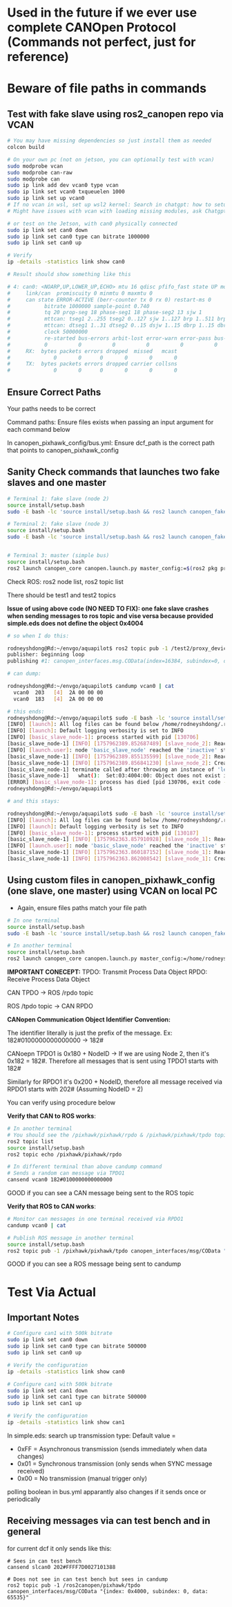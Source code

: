 # Used in the future if we ever use complete CANOpen Protocol (Commands not perfect, just for reference)
# Beware of file paths in commands

## Test with fake slave using ros2_canopen repo via VCAN


```bash
# You may have missing dependencies so just install them as needed
colcon build
```
```bash
# On your own pc (not on jetson, you can optionally test with vcan)
sudo modprobe vcan
sudo modprobe can-raw
sudo modprobe can
sudo ip link add dev vcan0 type vcan
sudo ip link set vcan0 txqueuelen 1000
sudo ip link set up vcan0
# If no vcan in wsl, set up wsl2 kernel: Search in chatgpt: how to setup WSL2 kernel so that it can use vcan
# Might have issues with vcan with loading missing modules, ask Chatgpt to load needed modules
```

```bash
# or test on the Jetson, with can0 physically connected
sudo ip link set can0 down
sudo ip link set can0 type can bitrate 1000000
sudo ip link set can0 up

# Verify
ip -details -statistics link show can0

# Result should show something like this

# 4: can0: <NOARP,UP,LOWER_UP,ECHO> mtu 16 qdisc pfifo_fast state UP mode DEFAULT group default qlen 10
#     link/can  promiscuity 0 minmtu 0 maxmtu 0 
#     can state ERROR-ACTIVE (berr-counter tx 0 rx 0) restart-ms 0 
#           bitrate 1000000 sample-point 0.740 
#           tq 20 prop-seg 18 phase-seg1 18 phase-seg2 13 sjw 1
#           mttcan: tseg1 2..255 tseg2 0..127 sjw 1..127 brp 1..511 brp-inc 1
#           mttcan: dtseg1 1..31 dtseg2 0..15 dsjw 1..15 dbrp 1..15 dbrp-inc 1
#           clock 50000000 
#           re-started bus-errors arbit-lost error-warn error-pass bus-off
#           0          0          0          0          0          0         numtxqueues 1 numrxqueues 1 gso_max_size 65536 gso_max_segs 65535 parentbus platform parentdev c310000.mttcan 
#     RX:  bytes packets errors dropped  missed   mcast           
#              0       0      0       0       0       0 
#     TX:  bytes packets errors dropped carrier collsns           
#              0       0      0       0       0       0 
```

## Ensure Correct Paths

Your paths needs to be correct

Command paths: Ensure files exists when passing an input argument for each command below

In canopen_pixhawk_config/bus.yml: Ensure dcf_path is the correct path that points to canopen_pixhawk_config

## Sanity Check commands that launches two fake slaves and one master
```bash
# Terminal 1: fake slave (node 2)
source install/setup.bash
sudo -E bash -lc 'source install/setup.bash && ros2 launch canopen_fake_slaves basic_slave.launch.py node_id:=2 node_name:=slave_node_1 slave_config:=$(ros2 pkg prefix canopen_tests)/share/canopen_tests/config/simple/simple.eds can_interface_name:=vcan0'

# Terminal 2: fake slave (node 3)
source install/setup.bash
sudo -E bash -lc 'source install/setup.bash && ros2 launch canopen_fake_slaves basic_slave.launch.py node_id:=3 node_name:=slave_node_2 slave_config:=$(ros2 pkg prefix canopen_tests)/share/canopen_tests/config/simple/simple.eds can_interface_name:=vcan0'


# Terminal 3: master (simple bus)
source install/setup.bash
ros2 launch canopen_core canopen.launch.py master_config:=$(ros2 pkg prefix canopen_tests)/share/canopen_tests/config/simple/master.dcf bus_config:=$(ros2 pkg prefix canopen_tests)/share/canopen_tests/config/simple/bus.yml can_interface_name:=vcan0
```

Check ROS: ros2 node list, ros2 topic list

There should be test1 and test2 topics

**Issue of using above code (NO NEED TO FIX): one fake slave crashes when sending messages to ros topic and vise versa because provided simple.eds does not define the object 0x4004**

```bash
# so when I do this:

rodneyshdong@Rd:~/envgo/aquapilot$ ros2 topic pub -1 /test2/proxy_device_2/tpdo canopen_interfaces/msg/COData "{index: 0x4000, subindex: 0, data: 42}"
publisher: beginning loop
publishing #1: canopen_interfaces.msg.COData(index=16384, subindex=0, data=42)

# can dump:

rodneyshdong@Rd:~/envgo/aquapilot$ candump vcan0 | cat
  vcan0  203   [4]  2A 00 00 00
  vcan0  183   [4]  2A 00 00 00

# this ends:
rodneyshdong@Rd:~/envgo/aquapilot$ sudo -E bash -lc 'source install/setup.bash && ros2 launch canopen_fake_slaves basic_slave.launch.py node_id:=3 node_name:=slave_node_2 slave_config:=$(ros2 pkg prefix canopen_tests)/share/canopen_tests/config/simple/simple.eds can_interface_name:=vcan0'
[INFO] [launch]: All log files can be found below /home/rodneyshdong/.ros/log/2025-09-15-14-53-09-515438-Rd-130668
[INFO] [launch]: Default logging verbosity is set to INFO
[INFO] [basic_slave_node-1]: process started with pid [130706]
[basic_slave_node-1] [INFO] [1757962389.852687489] [slave_node_2]: Reaching inactive state.
[INFO] [launch.user]: node 'basic_slave_node' reached the 'inactive' state, 'activating'.
[basic_slave_node-1] [INFO] [1757962389.855135599] [slave_node_2]: Reaching active state.
[basic_slave_node-1] [INFO] [1757962389.856841230] [slave_node_2]: Created slave for node_id 3.
[basic_slave_node-1] terminate called after throwing an instance of 'lely::canopen::SdoError'
[basic_slave_node-1]   what():  Set:03:4004:00: Object does not exist in the object dictionary (06020000): Object does not exist in the object dictionary
[ERROR] [basic_slave_node-1]: process has died [pid 130706, exit code -6, cmd '/home/rodneyshdong/envgo/aquapilot/install/canopen_fake_slaves/lib/canopen_fake_slaves/basic_slave_node --ros-args -r __node:=slave_node_2 -r __ns:=/ --params-file /tmp/launch_params_9n4bx7vj'].
rodneyshdong@Rd:~/envgo/aquapilot$ 

# and this stays:

rodneyshdong@Rd:~/envgo/aquapilot$ sudo -E bash -lc 'source install/setup.bash && ros2 launch canopen_fake_slaves basic_slave.launch.py node_id:=2 node_name:=slave_node_1 slave_config:=$(ros2 pkg prefix canopen_tests)/share/canopen_tests/config/simple/simple.eds can_interface_name:=vcan0'
[INFO] [launch]: All log files can be found below /home/rodneyshdong/.ros/log/2025-09-15-14-52-43-302625-Rd-130149
[INFO] [launch]: Default logging verbosity is set to INFO
[INFO] [basic_slave_node-1]: process started with pid [130187]
[basic_slave_node-1] [INFO] [1757962363.857910928] [slave_node_1]: Reaching inactive state.
[INFO] [launch.user]: node 'basic_slave_node' reached the 'inactive' state, 'activating'.
[basic_slave_node-1] [INFO] [1757962363.860187152] [slave_node_1]: Reaching active state.
[basic_slave_node-1] [INFO] [1757962363.862008542] [slave_node_1]: Created slave for node_id 2.

```

## Using custom files in canopen_pixhawk_config (one slave, one master) using VCAN on local PC
- Again, ensure files paths match your file path
```bash
# In one terminal
source install/setup.bash
sudo -E bash -lc 'source install/setup.bash && ros2 launch canopen_fake_slaves basic_slave.launch.py node_id:=2 node_name:=pixhawk_slave slave_config:=/home/rodneyshdong/envgo/ros2_canopen/canopen_pixhawk_config/simple.eds can_interface_name:=vcan0'
```

```bash
# In another terminal
source install/setup.bash
ros2 launch canopen_core canopen.launch.py master_config:=/home/rodneyshdong/envgo/ros2_canopen/canopen_pixhawk_config/master.dcf bus_config:=/home/rodneyshdong/envgo/ros2_canopen/canopen_pixhawk_config/bus.yml can_interface_name:=vcan0
```

**IMPORTANT CONECEPT:**
TPDO: Transmit Process Data Object
RPDO: Receive Process Data Object

CAN TPDO -> ROS /rpdo topic

ROS /tpdo topic -> CAN RPDO

**CANopen Communication Object Identifier Convention:**

The identifier literally is just the prefix of the message. Ex: 182#0100000000000000 -> 182#

CANoepn TPDO1 is 0x180 + NodeID -> If we are using Node 2, then it's 0x182 = 182#. Therefore all messages that is sent using TPDO1 starts with 182#

Similarly for RPDO1 it's 0x200 + NodeID, therefore all message received via RPDO1 starts with 202# (Assuming NodeID = 2)

You can verify using procedure below


**Verify that CAN to ROS works**:

```bash
# In another terminal
# You should see the /pixhawk/pixhawk/rpdo & /pixhawk/pixhawk/tpdo topic
ros2 topic list
source install/setup.bash
ros2 topic echo /pixhawk/pixhawk/rpdo
```

```bash
# In different terminal than above candump command
# Sends a random can message via TPDO1
cansend vcan0 182#0100000000000000
```

GOOD if you can see a CAN message being sent to the ROS topic

**Verify that ROS to CAN works**:

```bash
# Monitor can messages in one terminal received via RPDO1
candump vcan0 | cat
```
```bash
# Publish ROS message in another terminal
source install/setup.bash
ros2 topic pub -1 /pixhawk/pixhawk/tpdo canopen_interfaces/msg/COData "{index: 0x4000, subindex: 0, data: 42}"
```

GOOD if you can see a ROS message being sent to candump

# Test Via  Actual 

## Important Notes

```bash
# Configure can1 with 500k bitrate
sudo ip link set can0 down
sudo ip link set can0 type can bitrate 500000
sudo ip link set can0 up

# Verify the configuration
ip -details -statistics link show can0
```
```bash
# Configure can1 with 500k bitrate
sudo ip link set can1 down
sudo ip link set can1 type can bitrate 500000
sudo ip link set can1 up

# Verify the configuration
ip -details -statistics link show can1
```

In simple.eds: search up transmission type: Default value =
- 0xFF = Asynchronous transmission (sends immediately when data changes)
- 0x01 = Synchronous transmission (only sends when SYNC message received)
- 0x00 = No transmission (manual trigger only)

polling boolean in bus.yml apparantly also changes if it sends once or periodically

## Receiving messages via can test bench and in general

for current dcf it only sends like this: 
```
# Sees in can test bench
cansend slcan0 202#FFFF7D0027101388

# Does not see in can test bench but sees in candump
ros2 topic pub -1 /ros2canopen/pixhawk/tpdo canopen_interfaces/msg/COData "{index: 0x4000, subindex: 0, data: 65535}"
```